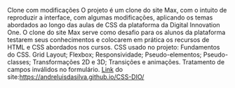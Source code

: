 Clone com modificações
O projeto é um clone do site Max, com o intuito de reproduzir a interface, com algumas modificações, aplicando os temas abordados ao longo das aulas de CSS da plataforma da Digital Innovation One.
O clone do site Max serve como desafio para os alunos da plataforma testarem seus conhecimentos e colocarem em prática os recursos de HTML e CSS abordados nos cursos.
CSS usado no projeto:
Fundamentos do CSS.
Grid Layout;
Flexbox;
Responsividade;
Pseudo-elementos;
Pseudo-classes;
Transformações 2D e 3D;
Transições e animações.
Tratamento de campos inválidos no formulário.
[Link](https://andreluisdasilva.github.io/CSS-DIO/) do site:https://andreluisdasilva.github.io/CSS-DIO/
